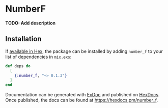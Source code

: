 # NumberF

**TODO: Add description**

## Installation

If [available in Hex](https://hex.pm/docs/publish), the package can be installed
by adding `number_f` to your list of dependencies in `mix.exs`:

```elixir
def deps do
  [
    {:number_f, "~> 0.1.3"}
  ]
end
```

Documentation can be generated with [ExDoc](https://github.com/elixir-lang/ex_doc)
and published on [HexDocs](https://hexdocs.pm). Once published, the docs can
be found at <https://hexdocs.pm/number_f>.

